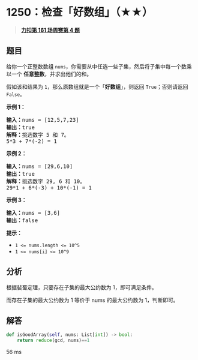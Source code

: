 # 1250：检查「好数组」（★★）


> <u>**[力扣第 161 场周赛第 4 题](https://leetcode.cn/problems/check-if-it-is-a-good-array/)**</u>

## 题目

<p>给你一个正整数数组 <code>nums</code>，你需要从中任选一些子集，然后将子集中每一个数乘以一个 <strong>任意整数</strong>，并求出他们的和。</p>

<p>假如该和结果为 <code>1</code>，那么原数组就是一个「<strong>好数组</strong>」，则返回 <code>True</code>；否则请返回 <code>False</code>。</p>



<p><strong>示例 1：</strong></p>

<pre><strong>输入：</strong>nums = [12,5,7,23]
<strong>输出：</strong>true
<strong>解释：</strong>挑选数字 5 和 7。
5*3 + 7*(-2) = 1
</pre>

<p><strong>示例 2：</strong></p>

<pre><strong>输入：</strong>nums = [29,6,10]
<strong>输出：</strong>true
<strong>解释：</strong>挑选数字 29, 6 和 10。
29*1 + 6*(-3) + 10*(-1) = 1
</pre>

<p><strong>示例 3：</strong></p>

<pre><strong>输入：</strong>nums = [3,6]
<strong>输出：</strong>false
</pre>



<p><strong>提示：</strong></p>

<ul>
<li><code>1 &lt;= nums.length &lt;= 10^5</code></li>
<li><code>1 &lt;= nums[i] &lt;= 10^9</code></li>
</ul>


## 分析

根据裴蜀定理，只要存在子集的最大公约数为 1，即可满足条件。

而存在子集的最大公约数为 1 等价于 nums 的最大公约数为 1，判断即可。

## 解答

```python
def isGoodArray(self, nums: List[int]) -> bool:
    return reduce(gcd, nums)==1
```
56 ms

